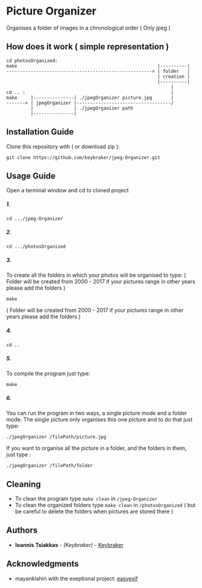 # Picture Organizer 
Organises a folder of images in a chronological order ( Only jpeg )

## How does it work ( simple representation )
```text
cd photosOrganized:
make                                                    |----------|
------------------------------------------------------> | folder   |
                                                        | creation |
                                                        |----------|
                                                             |
cd .. :                                                      |
make     |---------------| ./jpegOrganizer picture.jpg       |
-------> | jpegOrganizer |-----------------------------------/
         |               | ./jpegOrganizer path
         |---------------|
```

## Installation Guide
Clone this repository with ( or download zip ):
```
git clone https://github.com/keybraker/jpeg-Organizer.git
```

## Usage Guide
Open a terminal window and cd to cloned project

##### 1. 
```
cd .../jpeg-Organizer
```

##### 2.
```
cd .../photosOrganized
```

##### 3.
To create all the folders in which your photos will be organised to type:
( Folder will be created from 2000 - 2017 if your pictures range in other years please add the folders )
```
make 
```
( Folder will be created from 2000 - 2017 if your pictures range in other years please add the folders )

##### 4.
```
cd ..
```

##### 5.
To compile the program just type:
```
make 
```

##### 6.
You can run the program in two ways, a single picture mode and a folder mode.
The single picture only organises this one picture and to do that just type:
```
./jpegOrganizer /filePath/picture.jpg
```
If you want to organise all the picture in a folder, and the folders in them, just type :
```
./jpegOrganizer /filePath/folder
```

## Cleaning
* To clean the program type ``` make clean ``` in ``` /jpeg-Organizer ```
* To clean the organized folders type ``` make clean ``` in ``` /photosOrganized ```
  ( but be careful to delete the folders when pictures are stored there )

## Authors
* **Ioannis Tsiakkas** - *(Keybraker)* - [Keybraker](https://github.com/keybraker)

## Acknowledgments
* mayanklahiri with the exeptional project:  [easyexif](https://github.com/mayanklahiri/easyexif)
